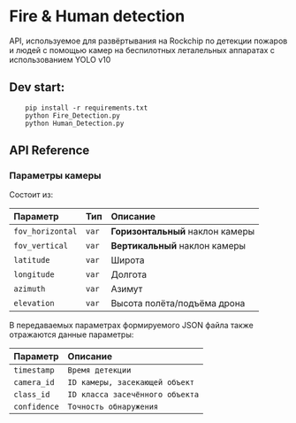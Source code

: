 # Fire & Human detection

API, используемое для развёртывания на Rockchip
по детекции пожаров и людей с помощью камер на беспилотных 
леталельных аппаратах с использованием YOLO v10

## Dev start:

```
    pip install -r requirements.txt
    python Fire_Detection.py
    python Human_Detection.py
```



## API Reference

### Параметры камеры


Состоит из:

| Параметр         | Тип   | Описание                         |
|:-----------------|:------|:---------------------------------|
| `fov_horizontal` | `var` | **Горизонтальный** наклон камеры |
| `fov_vertical`   | `var` | **Вертикальный** наклон камеры   |
| `latitude`       | `var` | Широта                           |
| `longitude`      | `var` | Долгота                          |
| `azimuth`        | `var` | Азимут                           |
| `elevation`      | `var` | Высота полёта/подъёма дрона      |


В передаваемых параметрах формируемого JSON файла также отражаются данные параметры:

| Параметр     | Описание                        |
|:-------------|:--------------------------------|
| `timestamp`  | `Время детекции`                |
| `camera_id`  | `ID камеры, засекающей объект`  |
| `class_id`   | `ID класса засечённого объекта` |
| `confidence` | `Точность обнаружения`          |


